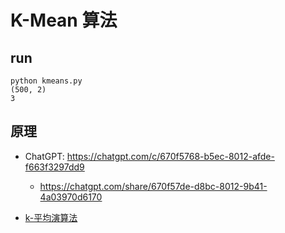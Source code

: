 # K-Mean 算法

## run

```
python kmeans.py
(500, 2)
3
```

## 原理

* ChatGPT: https://chatgpt.com/c/670f5768-b5ec-8012-afde-f663f3297dd9
    * https://chatgpt.com/share/670f57de-d8bc-8012-9b41-4a03970d6170

* [k-平均演算法](https://zh.wikipedia.org/wiki/K-%E5%B9%B3%E5%9D%87%E7%AE%97%E6%B3%95)
